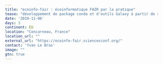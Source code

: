 ```yaml
---
title: "ecoinfo-fair : écoinformatique FAIR par la pratique" 
tease: "développement de package conda et d'outils Galaxy à partir de scripts et packages R"
date: '2019-11-06'
days: 3
continent: EU
location: "Concarneau, France" 
location_url: ""
external_url: "https://ecoinfo-fair.sciencesconf.org/"
contact: 'Yvan Le Bras'
image: ""
gtn: true
---
```


